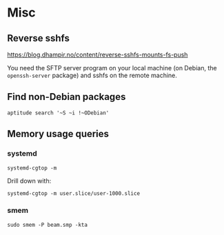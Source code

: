 # Misc

## Reverse sshfs

https://blog.dhampir.no/content/reverse-sshfs-mounts-fs-push

You need the SFTP server program on your local machine (on Debian, the `openssh-server` package) and sshfs on the remote machine.

## Find non-Debian packages

```
aptitude search '~S ~i !~ODebian'
```

## Memory usage queries

### systemd

```
systemd-cgtop -m
```

Drill down with:

```
systemd-cgtop -m user.slice/user-1000.slice
```

### smem

```
sudo smem -P beam.smp -kta
```
